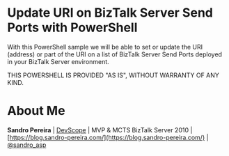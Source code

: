 # Update URI on BizTalk Server Send Ports with PowerShell
With this PowerShell sample we will be able to set or update the URI (address) or part of the URI on a list of BizTalk Server Send Ports deployed in your BizTalk Server environment.
 
THIS POWERSHELL IS PROVIDED "AS IS", WITHOUT WARRANTY OF ANY KIND.

# About Me
**Sandro Pereira** | [DevScope](http://www.devscope.net/) | MVP & MCTS BizTalk Server 2010 | [https://blog.sandro-pereira.com/](https://blog.sandro-pereira.com/) | [@sandro_asp](https://twitter.com/sandro_asp)
